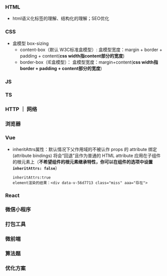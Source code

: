 ### HTML

* html语义化标签的理解、结构化的理解；SEO优化

### CSS

* 盒模型 box-sizing
  * content-box（默认 W3C标准盒模型）: 盒模型宽度：margin + border + padding + content(**css width指content部分的宽度**)
  * border-box（IE盒模型）： 盒模型宽度：margin+content(**css width指border + padding + content部分的宽度**)

### JS

### TS

### HTTP ｜ 网络

### 浏览器

### Vue

* inheritAttrs属性：默认情况下父作用域的不被认作 props 的 attribute 绑定 (attribute bindings) 将会“回退”且作为普通的 HTML attribute 应用在子组件的根元素上（**不希望组件的根元素继承特性，你可以在组件的选项中设置 `inheritAttrs: false`**）

  ``` 
  inheritAttrs:true
  element渲染的结果：<div data-v-56d7713 class="miss" aaa="存在">
  ```

  

### React

### 微信小程序

### 打包工具

### 微前端

### 算法题

### 优化方案





